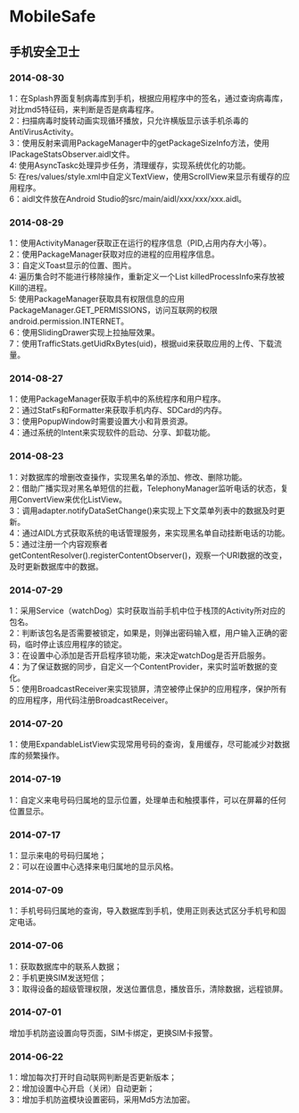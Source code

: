 MobileSafe
==========

手机安全卫士
---------------
### 2014-08-30
1：在Splash界面复制病毒库到手机，根据应用程序中的签名，通过查询病毒库，对比md5特征码，来判断是否是病毒程序。<br/>
2：扫描病毒时旋转动画实现循环播放，只允许横版显示该手机杀毒的AntiVirusActivity。<br/>
3：使用反射来调用PackageManager中的getPackageSizeInfo方法，使用IPackageStatsObserver.aidl文件。<br/>
4: 使用AsyncTaskc处理异步任务，清理缓存，实现系统优化的功能。<br/>
5: 在res/values/style.xml中自定义TextView，使用ScrollView来显示有缓存的应用程序。<br/>
6：aidl文件放在Android Studio的src/main/aidl/xxx/xxx/xxx.aidl。
### 2014-08-29
1：使用ActivityManager获取正在运行的程序信息（PID,占用内存大小等）。<br/>
2：使用PackageManager获取对应的进程的应用程序信息。<br/>
3：自定义Toast显示的位置、图片。<br/>
4: 遍历集合时不能进行移除操作，重新定义一个List<ProcessInfo> killedProcessInfo来存放被Kill的进程。<br/>
5: 使用PackageManager获取具有权限信息的应用PackageManager.GET_PERMISSIONS，访问互联网的权限android.permission.INTERNET。<br/>
6：使用SlidingDrawer实现上拉抽屉效果。<br/>
7：使用TrafficStats.getUidRxBytes(uid)，根据uid来获取应用的上传、下载流量。
### 2014-08-27
1：使用PackageManager获取手机中的系统程序和用户程序。<br/>
2：通过StatFs和Formatter来获取手机内存、SDCard的内存。<br/>
3：使用PopupWindow时需要设置大小和背景资源。<br/>
4：通过系统的Intent来实现软件的启动、分享、卸载功能。
### 2014-08-23
1：对数据库的增删改查操作，实现黑名单的添加、修改、删除功能。<br/>
2：借助广播实现对黑名单短信的拦截，TelephonyManager监听电话的状态，复用ConvertView来优化ListView。<br/>
3：调用adapter.notifyDataSetChange()来实现上下文菜单列表中的数据及时更新。<br/>
4：通过AIDL方式获取系统的电话管理服务，来实现黑名单自动挂断电话的功能。<br/>
5：通过注册一个内容观察者getContentResolver().registerContentObserver()，观察一个URI数据的改变，及时更新数据库中的数据。
### 2014-07-29
1：采用Service（watchDog）实时获取当前手机中位于栈顶的Activity所对应的包名。<br/>
2：判断该包名是否需要被锁定，如果是，则弹出密码输入框，用户输入正确的密码，临时停止该应用程序的锁定。<br/>
3：在设置中心添加是否开启程序锁功能，来决定watchDog是否开启服务。<br/>
4：为了保证数据的同步，自定义一个ContentProvider，来实时监听数据的变化。<br/>
5：使用BroadcastReceiver来实现锁屏，清空被停止保护的应用程序，保护所有的应用程序，用代码注册BroadcastReceiver。
### 2014-07-20
1：使用ExpandableListView实现常用号码的查询，复用缓存，尽可能减少对数据库的频繁操作。
### 2014-07-19
1：自定义来电号码归属地的显示位置，处理单击和触摸事件，可以在屏幕的任何位置显示。
### 2014-07-17
1：显示来电的号码归属地；<br/>
2：可以在设置中心选择来电归属地的显示风格。
### 2014-07-09
1：手机号码归属地的查询，导入数据库到手机，使用正则表达式区分手机号和固定电话。
### 2014-07-06
1：获取数据库中的联系人数据；<br/>
2：手机更换SIM发送短信；<br/>
3：取得设备的超级管理权限，发送位置信息，播放音乐，清除数据，远程锁屏。
### 2014-07-01
增加手机防盗设置向导页面，SIM卡绑定，更换SIM卡报警。
### 2014-06-22
1：增加每次打开时自动联网判断是否更新版本；<br/>
2：增加设置中心开启（关闭）自动更新；<br/>
3：增加手机防盗模块设置密码，采用Md5方法加密。